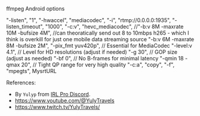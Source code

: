 ffmpeg Android options
 
"-listen", "1",
"-hwaccel", "mediacodec",
"-i", "rtmp://0.0.0.0:1935",
"-listen_timeout", "1000",
"-c:v", "hevc_mediacodec",
//"-b:v 8M -maxrate 10M -bufsize 4M",  //can theoratically send out 8 to 10mbps h265 - which I think is overkill for just one mobile data streaming source
"-b:v 6M -maxrate 8M -bufsize 2M",
"-pix_fmt yuv420p",             // Essential for MediaCodec
"-level:v 4.1",               // Level for HD resolutions (adjust if needed)
"-g 30",                     // GOP size (adjust as needed)
"-bf 0",                      // No B-frames for minimal latency
"-qmin 18 -qmax 20",         // Tight QP range for very high quality
"-c:a", "copy",
"-f", "mpegts",
MysrtURL

References:
- By `Yulyp` from [IRL Pro Discord](https://discord.com/channels/996502486535901306/1056294460121690132/1324756719569731758).
- https://www.youtube.com/@YulyTravels
- https://www.twitch.tv/YulyTravels/
